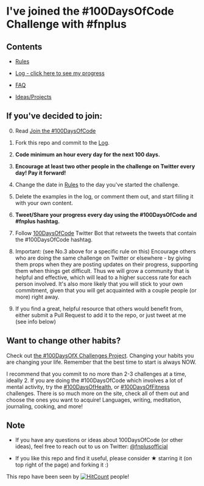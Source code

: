 # I've joined the #100DaysOfCode Challenge with #fnplus

## Contents

- [Rules](rules.md)

- [Log - click here to see my progress](log.md)

- [FAQ](FAQ.md)

- [Ideas/Projects](https://github.com/fnplus/community-project-ideas)

## If you've decided to join:

0. Read [Join the #100DaysOfCode](https://medium.freecodecamp.com/join-the-100daysofcode-556ddb4579e4)

1. Fork this repo and commit to the [Log](log.md).

2. **Code minimum an hour every day for the next 100 days.**

3. **Encourage at least two other people in the challenge on Twitter every day! Pay it forward!**

4. Change the date in [Rules](rules.md) to the day you've started the challenge.

5. Delete the examples in the log, or comment them out, and start filling it with your own content.

6. **Tweet/Share your progress every day using the #100DaysOfCode and #fnplus hashtag.**

7. Follow [100DaysOfCode](https://twitter.com/_100DaysOfCode) Twitter Bot that retweets the tweets that contain the #100DaysOfCode hashtag.

8. Important: (see No.3 above for a specific rule on this) Encourage others who are doing the same challenge on Twitter or elsewhere - by giving them props when they are posting updates on their progress, supporting them when things get difficult. Thus we will grow a community that is helpful and effective, which will lead to a higher success rate for each person involved. It's also more likely that you will stick to your own commitment, given that you will get acquainted with a couple people (or more) right away.

9. If you find a great, helpful resource that others would benefit from, either submit a Pull Request to add it to the repo, or just tweet at me (see info below)

## Want to change other habits?

Check out [the #100DaysOfX Challenges Project](http://100daysofx.com/). Changing your habits you are changing your life. Remember that the best time to start is always NOW.

I recommend that you commit to no more than 2-3 challenges at a time, ideally 2. If you are doing the #100DaysOfCode which involves a lot of mental activity, try the [#100DaysOfHealth](http://100daysofx.com/where-x-is/health/), or [#100DaysOfFitness](http://100daysofx.com/challenges/) challenges. There is so much more on the site, check all of them out and choose the ones you want to acquire! Languages, writing, meditation, journaling, cooking, and more!

## Note

- If you have any questions or ideas about 100DaysOfCode (or other ideas), feel free to reach out to us on Twitter: [@fnplusofficial](https://twitter.com/@fnplusofficial)

- If you like this repo and find it useful, please consider ★ starring it (on top right of the page) and forking it :)

This repo have been seen by [![HitCount](http://hits.dwyl.io/fnplus/100DaysOfCode.svg)](http://hits.dwyl.io/fnplus/100DaysOfCode) people!

